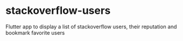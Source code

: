 # stackoverflow-users

Flutter app to display a list of stackoverflow users, their reputation and bookmark favorite users
